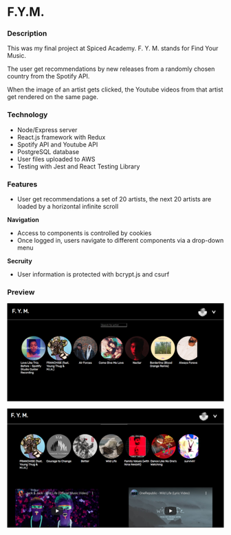 # F.Y.M.

### Description

This was my final project at Spiced Academy. F. Y. M. stands for Find Your Music. 

The user get recommendations by new releases from a randomly chosen country from the Spotify API. 

When the image of an artist gets clicked, the Youtube videos from that artist get rendered on the same page.

### Technology

* Node/Express server
* React.js framework with Redux
* Spotify API and Youtube API
* PostgreSQL database
* User files uploaded to AWS
* Testing with Jest and React Testing Library

### Features

* User get recommendations a set of 20 artists, the next 20 artists are loaded by a horizontal infinite scroll

**Navigation**

* Access to components is controlled by cookies
* Once logged in, users navigate to different components via a drop-down menu

**Secruity**

* User information is protected with bcrypt.js and csurf

### Preview

![](fym_image1.png)

![](fym_image2.png)

